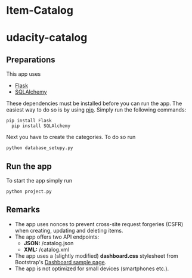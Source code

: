 # Item-Catalog
# udacity-catalog #

## Preparations ##

This app uses 

- [Flask](http://flask.pocoo.org)
- [SQLAlchemy](http://www.sqlalchemy.org)

These dependencies must be installed before you can run the app. The easiest way to do so is by using [pip](https://pypi.python.org/pypi/pip). Simply run the following commands:

    pip install Flask
	  pip install SQLAlchemy

Next you have to create the categories. To do so run

	python database_setupy.py

## Run the app ##

To start the app simply run
	
	python project.py

## Remarks ##
- The app uses nonces to prevent cross-site request forgeries (CSFR) when creating, updating and deleting items.
- The app offers two API endpoints:
	- **JSON:** /catalog.json
	- **XML:** /catalog.xml
- The app uses a (slightly modified) **dashboard.css** stylesheet from Bootstrap's [Dashboard sample page](http://getbootstrap.com/examples/dashboard/).
- The app is not optimized for small devices (smartphones etc.).
